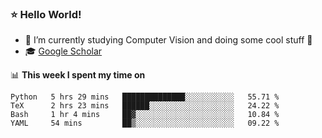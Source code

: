 ### ⭐️ Hello World!

<!--
**hologerry/hologerry** is a ✨ _special_ ✨ repository because its `README.md` (this file) appears on your GitHub profile.

Here are some ideas to get you started:

- 🔭 I’m currently working and studying on Computer Vision
- 🌱 I’m currently learning at Peking University
- 💬 Ask me about 
- 📫 How to reach me: E-mail
- 😄 Pronouns: he/his
- ⚡ Fun fact: Music is the Power
-->


- 🔭 I’m currently studying Computer Vision and doing some cool stuff 🤖
- 🎓 [Google Scholar](https://scholar.google.com/citations?user=3ykqW9wAAAAJ&hl=en)


📊 **This week I spent my time on**

<!--START_SECTION:waka-->
```text
Python   5 hrs 29 mins   ██████████████░░░░░░░░░░░   55.71 % 
TeX      2 hrs 23 mins   ██████░░░░░░░░░░░░░░░░░░░   24.22 % 
Bash     1 hr 4 mins     ██▓░░░░░░░░░░░░░░░░░░░░░░   10.84 % 
YAML     54 mins         ██▒░░░░░░░░░░░░░░░░░░░░░░   09.22 % 
```
<!--END_SECTION:waka-->
